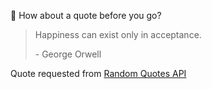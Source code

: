 📣 How about a quote before you go?

> Happiness can exist only in acceptance.
>
> <p>- George Orwell</p>

Quote requested from [Random Quotes API](https://github.com/lukePeavey/quotable)
